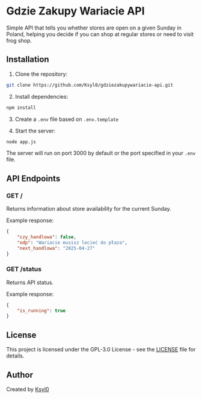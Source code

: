 # Gdzie Zakupy Wariacie API

Simple API that tells you whether stores are open on a given Sunday in Poland, helping you decide if you can shop at regular stores or need to visit frog shop.

## Installation

1. Clone the repository:
```bash
git clone https://github.com/Ksyl0/gdziezakupywariacie-api.git
```

2. Install dependencies:
```bash
npm install
```

3. Create a `.env` file based on `.env.template`

4. Start the server:
```bash
node app.js
```

The server will run on port 3000 by default or the port specified in your `.env` file.

## API Endpoints

### GET /
Returns information about store availability for the current Sunday.

Example response:
```json
{
    "czy_handlowa": false,
    "odp": "Wariacie musisz lecieć do płaza",
    "next_handlowa": "2025-04-27"
}
```

### GET /status
Returns API status.

Example response:
```json
{
    "is_running": true
}
```

## License

This project is licensed under the GPL-3.0 License - see the [LICENSE](LICENSE) file for details.

## Author

Created by [Ksyl0](https://github.com/Ksyl0)
